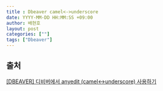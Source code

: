 ```yaml
---
title : Dbeaver camel<->underscore
date: YYYY-MM-DD HH:MM:SS +09:00
author: 배현호
layout: post
categories: [""]
tags: ["Dbeaver"]
---
```



## 출처
[[DBEAVER] 디비버에서 anyedit (camel<->underscore) 사용하기](https://raw.githubusercontent.com/iloveeclipse/plugins/latest/)
